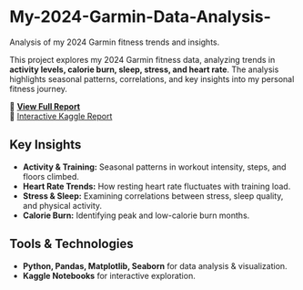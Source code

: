 # My-2024-Garmin-Data-Analysis-
Analysis of my 2024 Garmin fitness trends and insights.

This project explores my 2024 Garmin fitness data, analyzing trends in **activity levels, calorie burn, sleep, stress, and heart rate**. The analysis highlights seasonal patterns, correlations, and key insights into my personal fitness journey.  

🔗 **[View Full Report](https://eesterlein.github.io/My-2024-Garmin-Data-Analysis-/)**  
🔗 [Interactive Kaggle Report](https://www.kaggle.com/code/elissaesterlein/my-2024-garmin-data-report)

## Key Insights  
- **Activity & Training:** Seasonal patterns in workout intensity, steps, and floors climbed.  
- **Heart Rate Trends:** How resting heart rate fluctuates with training load.  
- **Stress & Sleep:** Examining correlations between stress, sleep quality, and physical activity.  
- **Calorie Burn:** Identifying peak and low-calorie burn months.  

## Tools & Technologies  
- **Python, Pandas, Matplotlib, Seaborn** for data analysis & visualization.  
- **Kaggle Notebooks** for interactive exploration.  


